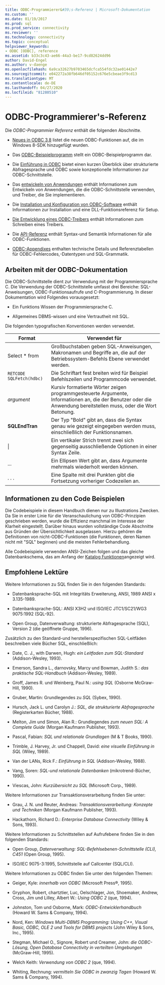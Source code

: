 ```yaml
---
title: ODBC-Programmierer&#39;s-Referenz | Microsoft-Dokumentation
ms.custom: ''
ms.date: 01/19/2017
ms.prod: sql
ms.prod_service: connectivity
ms.reviewer: ''
ms.technology: connectivity
ms.topic: conceptual
helpviewer_keywords:
- ODBC [ODBC], reference
ms.assetid: b33c3c43-ae66-44a3-be17-9cd82624dd96
author: David-Engel
ms.author: v-daenge
ms.openlocfilehash: 6a9ca32627b9703465dcfca554fdc32ae01442e7
ms.sourcegitcommit: e042272a38fb646df05152c676e5cbeae3f9cd13
ms.translationtype: MT
ms.contentlocale: de-DE
ms.lasthandoff: 04/27/2020
ms.locfileid: "81280510"
---
```

# <a name="odbc-programmer39s-reference"></a>ODBC-Programmierer&#39;s-Referenz
Die *ODBC-Programmier Referenz* enthält die folgenden Abschnitte.  
  
-   [Neues in ODBC 3,8](../../odbc/reference/what-s-new-in-odbc-3-8.md) listet die neuen ODBC-Funktionen auf, die im Windows 8-SDK hinzugefügt wurden.  
  
-   Das [ODBC-Beispielprogramm](../../odbc/reference/sample-odbc-program.md) stellt ein ODBC-Beispielprogramm dar.  
  
-   Die [Einführung in ODBC](../../odbc/reference/introduction-to-odbc.md) bietet einen kurzen Überblick über strukturierte Abfragesprache und ODBC sowie konzeptionelle Informationen zur ODBC-Schnittstelle.  
  
-   Das [entwickeln von Anwendungen](../../odbc/reference/develop-app/developing-applications.md) enthält Informationen zum Entwickeln von Anwendungen, die die ODBC-Schnittstelle verwenden, und Treiber, die Sie implementieren.  
  
-   Die [Installation und Konfiguration von ODBC-Software](../../odbc/reference/install/installing-and-configuring-the-odbc-software.md) enthält Informationen zur Installation und eine DLL-Funktionsreferenz für Setup.  
  
-   [Die Entwicklung eines ODBC-Treibers](../../odbc/reference/develop-driver/developing-an-odbc-driver.md) enthält Informationen zum Schreiben eines Treibers.  
  
-   Die [API-Referenz](../../odbc/reference/syntax/odbc-reference.md) enthält Syntax-und Semantik Informationen für alle ODBC-Funktionen.  
  
-   [ODBC-Appendixes](../../odbc/reference/appendixes/odbc-appendixes.md) enthalten technische Details und Referenztabellen für ODBC-Fehlercodes,-Datentypen und SQL-Grammatik.  
  
## <a name="working-with-the-odbc-documentation"></a>Arbeiten mit der ODBC-Dokumentation  
 Die ODBC-Schnittstelle dient zur Verwendung mit der Programmiersprache C. Die Verwendung der ODBC-Schnittstelle umfasst drei Bereiche: SQL-Anweisungen, ODBC-Funktionsaufrufe und C-Programmierung. In dieser Dokumentation wird Folgendes vorausgesetzt:  
  
-   Ein Funktions Wissen der Programmiersprache C.  
  
-   Allgemeines DBMS-wissen und eine Vertrautheit mit SQL.  
  
 Die folgenden typografischen Konventionen werden verwendet.  
  
|Format|Verwendet für|  
|------------|--------------|  
|Select * from|Großbuchstaben geben SQL-Anweisungen, Makronamen und Begriffe an, die auf der Betriebssystem-Befehls Ebene verwendet werden.|  
|`RETCODE SQLFetch(hdbc)`|Die Schriftart fest breiten wird für Beispiel Befehlszeilen und Programmcode verwendet.|  
|*argument*|Kursiv formatierte Wörter zeigen programmgesteuerte Argumente, Informationen an, die der Benutzer oder die Anwendung bereitstellen muss, oder die Wort Betonung.|  
|**SQLEndTran**|Der Typ "Bold" gibt an, dass die Syntax genau wie gezeigt eingegeben werden muss, einschließlich der Funktionsnamen.|  
|&#124;|Ein vertikaler Strich trennt zwei sich gegenseitig ausschließende Optionen in einer Syntax Zeile.|  
|...|Ein Ellipsen Wert gibt an, dass Argumente mehrmals wiederholt werden können.|  
|. . .|Eine Spalte mit drei Punkten gibt die Fortsetzung vorheriger Codezeilen an.|  
  
## <a name="about-the-code-examples"></a>Informationen zu den Code Beispielen  
 Die Codebeispiele in diesem Handbuch dienen nur zu Illustrations Zwecken. Da Sie in erster Linie für die Veranschaulichung von ODBC-Prinzipien geschrieben werden, wurde die Effizienz manchmal im Interesse der Klarheit eingestellt. Darüber hinaus wurden vollständige Code Abschnitte aus Gründen der Übersichtlichkeit ausgelassen. Hierzu gehören die Definitionen von nicht-ODBC-Funktionen (die Funktionen, deren Namen nicht mit "SQL" beginnen) und die meisten Fehlerbehandlung.  
  
 Alle Codebeispiele verwenden ANSI-Zeichen folgen und das gleiche Datenbankschema, das am Anfang der [Katalog Funktionen](../../odbc/reference/develop-app/catalog-functions.md)angezeigt wird.  
  
## <a name="recommended-reading"></a>Empfohlene Lektüre  
 Weitere Informationen zu SQL finden Sie in den folgenden Standards:  
  
-   Datenbanksprache-SQL mit Integritäts Erweiterung, ANSI, 1989 ANSI x 3.135-1989.  
  
-   Datenbanksprache-SQL: ANSI X3H2 und ISO/IEC JTC1/SC21/WG3 9075:1992 (SQL-92).  
  
-   Open Group, Datenverwaltung: strukturierte Abfragesprache (SQL), Version 2 (die geöffnete Gruppe, 1996).  
  
 Zusätzlich zu den Standard-und herstellerspezifischen SQL-Leitfäden beschreiben viele Bücher SQL, einschließlich:  
  
-   Date, C. J., with Darwen, Hugh: *ein Leitfaden zum SQL-Standard* (Addison-Wesley, 1993).  
  
-   Emerson, Sandra L., darnovsky, Marcy und Bowman, Judith S.: *das praktische SQL-Handbuch* (Addison-Wesley, 1989).  
  
-   Groff, James R. und Weinberg, Paul N.: *using SQL* (Osborne McGraw-Hill, 1990).  
  
-   Gruber, Martin: Grundlegendes zu *SQL* (Sybex, 1990).  
  
-   Hursch, Jack L. und Carolyn J.: *SQL, die strukturierte Abfragesprache* (Registerkarten Bücher, 1988).  
  
-   Melton, Jim und Simon, Alan R.: Grundlegendes *zum neuen SQL: A Complete Guide* (Morgan Kaufmann Publisher, 1993).  
  
-   Pascal, Fabian: *SQL und relationale Grundlagen* (M & T Books, 1990).  
  
-   Trimble, J. Harvey, Jr. und Chappell, David: *eine visuelle Einführung in SQL* (Wiley, 1989).  
  
-   Van der LANs, Rick F.: *Einführung in SQL* (Addison-Wesley, 1988).  
  
-   Vang, Soren: *SQL-und relationale Datenbanken* (mikrotrend-Bücher, 1990).  
  
-   Viescas, John: *Kurzübersicht zu SQL* (Microsoft Corp., 1989).  
  
 Weitere Informationen zur Transaktionsverarbeitung finden Sie unter:  
  
-   Grau, J. N. und Reuter, Andreas: *Transaktionsverarbeitung: Konzepte und Techniken* (Morgan Kaufmann Publisher, 1993).  
  
-   Hackathorn, Richard D.: *Enterprise Database Connectivity* (Wiley & Sons, 1993).  
  
 Weitere Informationen zu Schnittstellen auf Aufrufebene finden Sie in den folgenden Standards:  
  
-   Open Group, *Datenverwaltung: SQL-Befehlsebenen-Schnittstelle (CLI), C451* (Open Group, 1995).  
  
-   ISO/IEC 9075-3:1995, Schnittstelle auf Callcenter (SQL/CLI).  
  
 Weitere Informationen zu ODBC finden Sie unter den folgenden Themen:  
  
-   Geiger, Kyle: *innerhalb von ODBC* (Microsoft Press®, 1995).  
  
-   Gryphon, Robert, chartztier, Luc, Oelschlager, Jon, Shoemaker, Andrew, Cross, Jim und Lilley, Albert W.: *Using ODBC 2* (que, 1994).  
  
-   Johnston, Tom und Osborne, Mark: *ODBC-Entwicklerhandbuch* (Howard W. Sams & Company, 1994).  
  
-   Nord, Ken: *Windows Multi-DBMS Programming: Using C++, Visual Basic, ODBC, OLE 2 und Tools for DBMS projects* (John Wiley & Sons, Inc., 1995).  
  
-   Stegman, Michael O., Signore, Robert und Creamer, John: *die ODBC-Lösung, Open Database Connectivity in verteilten Umgebungen* (McGraw-Hill, 1995).  
  
-   Welch Keith: *Verwendung von ODBC 2* (que, 1994).  
  
-   Whiting, Rechnung: *vermitteln Sie ODBC in zwanzig Tagen* (Howard W. Sams & Company, 1994).
